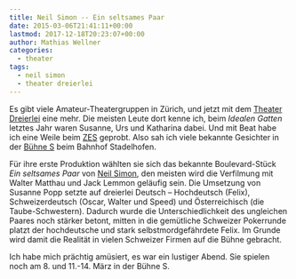 ```yaml
---
title: Neil Simon -- Ein seltsames Paar
date: 2015-03-06T21:41:11+00:00
lastmod: 2017-12-18T20:23:07+00:00
author: Mathias Wellner
categories:
  - theater
tags:
  - neil simon
  - theater dreierlei
---
```

Es gibt viele Amateur-Theatergruppen in Zürich, und jetzt mit dem <a href="http://theater-dreierlei.ch" title="Theater Dreierlei" target="_blank">Theater Dreierlei</a> eine mehr. Die meisten Leute dort kenne ich, beim _Idealen Gatten_ letztes Jahr waren Susanne, Urs und Katharina dabei. Und mit Beat habe ich eine Weile beim <a href="http://zes-info.ch" title="Zentrum für Entwicklung im Schauspiel" target="_blank">ZES</a> geprobt. Also sah ich viele bekannte Gesichter in der <a href="http://www.buehne-s.ch/" title="Bühne S" target="_blank">Bühne S</a> beim Bahnhof Stadelhofen. 

Für ihre erste Produktion wählten sie sich das bekannte Boulevard-Stück _Ein seltsames Paar_ von <a href="http://de.wikipedia.org/wiki/Neil_Simon" title="Neil Simon" target="_blank">Neil Simon</a>, den meisten wird die Verfilmung mit Walter Matthau und Jack Lemmon geläufig sein. Die Umsetzung von Susanne Popp setzte auf dreierlei Deutsch &ndash; Hochdeutsch (Felix), Schweizerdeutsch (Oscar, Walter und Speed) und Österreichisch (die Taube-Schwestern). Dadurch wurde die Unterschiedlichkeit des ungleichen Paares noch stärker betont, mitten in die gemütliche Schweizer Pokerrunde platzt der hochdeutsche und stark selbstmordgefährdete Felix. Im Grunde wird damit die Realität in vielen Schweizer Firmen auf die Bühne gebracht. 

Ich habe mich prächtig amüsiert, es war ein lustiger Abend. Sie spielen noch am 8. und 11.-14. März in der Bühne S.